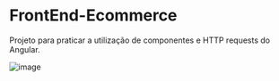 # FrontEnd-Ecommerce

Projeto para praticar a utilização de componentes e HTTP requests do Angular.

![image](https://user-images.githubusercontent.com/78111347/173465120-e9166053-27cb-4028-9e86-3285e67c6933.png)

